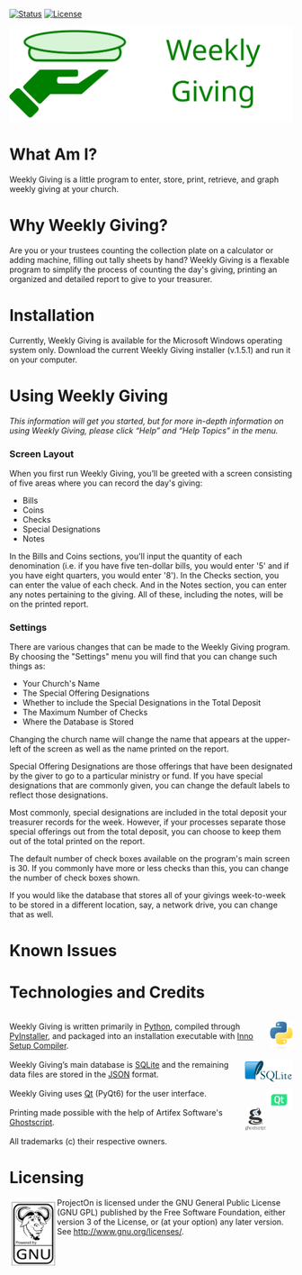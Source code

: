 [![Status](https://img.shields.io/badge/status-active-brightgreen.svg?style=plastic)](https://github.com/pastorjeremywilson/WeeklyGiving/pulse/monthly)
[![License](https://img.shields.io/badge/license-GPL-blue.svg?style=plastic)](https://www.gnu.org/licenses/gpl-3.0.en.html)

<img src='https://github.com/pastorjeremywilson/public/blob/main/wgBanner.svg?raw=true' width='600px' />

# What Am I?

Weekly Giving is a little program to enter, store, print, retrieve, and graph weekly giving at your church.

# Why Weekly Giving?

Are you or your trustees counting the collection plate on a calculator or adding machine, filling out tally sheets 
by hand? Weekly Giving is a flexable program to simplify the process of counting the day's giving, printing an organized
and detailed report to give to your treasurer.

# Installation

Currently, Weekly Giving is available for the Microsoft Windows operating
system only. Download the current Weekly Giving installer (v.1.5.1) and run
it on your computer.

# Using Weekly Giving

*This information will get you started, but for more in-depth information*
*on using Weekly Giving, please click “Help” and “Help Topics” in the menu.*

### Screen Layout

When you first run Weekly Giving, you’ll be greeted with a screen consisting of five areas where you
can record the day's giving:

- Bills
- Coins
- Checks
- Special Designations
- Notes

In the Bills and Coins sections, you'll input the quantity of each denomination (i.e. if you have five ten-dollar
bills, you would enter '5' and if you have eight quarters, you would enter '8'). In the Checks section, you can
enter the value of each check. And in the Notes section, you can enter any notes pertaining to the giving. All of
these, including the notes, will be on the printed report.

### Settings

There are various changes that can be made to the Weekly Giving program. By choosing the "Settings" menu 
you will find that you can change such things as:

- Your Church's Name
- The Special Offering Designations
- Whether to include the Special Designations in the Total Deposit 
- The Maximum Number of Checks
- Where the Database is Stored

Changing the church name will change the name that appears at the upper-left of the screen as well as the name
printed on the report.

Special Offering Designations are those offerings that have been designated by the giver to go to a particular
ministry or fund. If you have special designations that are commonly given, you can change the default labels
to reflect those designations.

Most commonly, special designations are included in the total deposit your treasurer records for the week. However,
if your processes separate those special offerings out from the total deposit, you can choose to keep them out of the
total printed on the report.

The default number of check boxes available on the program's main screen is 30. If you commonly have more or less checks
than this, you can change the number of check boxes shown.

If you would like the database that stores all of your givings week-to-week to be stored in a different location, say,
a network drive, you can change that as well.

# Known Issues

# Technologies and Credits

<br>
<div>
    <img src='https://github.com/pastorjeremywilson/public/blob/main/python-logo-only.svg?raw=true' width=40px align='right' />
    Weekly Giving is written primarily in <a href="https://www.python.org" target="_blank">Python</a>, compiled through <a href="https://www.pyinstaller.org" target="_blank">PyInstaller</a>,
    and packaged into an installation executable with <a href="https://jrsoftware.org/isinfo.php" target="_blank">Inno Setup Compiler</a>.
</div>
<br>

<div>
    <img src='https://github.com/pastorjeremywilson/public/blob/main/sqlite370.jpg?raw=true' height=40px align='right' />
    Weekly Giving’s main database is <a href="https://www.sqlite.org" target="_blank">SQLite</a> and the remaining data files are
    stored in the <a href="https://www.json.org/json-en.html" target="_blank">JSON</a> format.
</div>
<br>

<div>
    <img src='https://github.com/pastorjeremywilson/public/blob/main/Qt-logo-neon.png?raw=true' height=40px align='right' />
    Weekly Giving uses <a href="https://www.qt.io/product/framework" target="_blank">Qt</a> (PyQt6) for the user interface.
</div>
<br>

<div>
    <img src='https://github.com/pastorjeremywilson/public/blob/main/ghostscript-plus-text.png?raw=true' height=40px align='right' />
    Printing made possible with the help of Artifex Software's <a href="https://www.ghostscript.com" target="_blank">Ghostscript</a>.
</div>
<br>
All trademarks (c) their respective owners.

# Licensing

<img src='https://github.com/pastorjeremywilson/public/blob/main/gnu-4.svg?raw=true' height=120px align='left' />
ProjectOn is licensed under the GNU General Public License (GNU GPL)
published by the Free Software Foundation, either version 3 of the
License, or (at your option) any later version. See
<a href="http://www.gnu.org/licenses/" target="_blank">http://www.gnu.org/licenses/</a>.